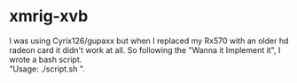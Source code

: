 # xmrig-xvb
I was using Cyrix126/gupaxx but when I replaced my Rx570 with an older hd radeon card it didn't work at all. So following the "Wanna it Implement it", I wrote a bash script. <br />
"Usage: ./script.sh <Wallet Address> <XvB Token>".
